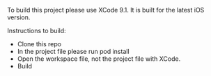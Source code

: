 To build this project please use XCode 9.1. It is built for the latest iOS version.

Instructions to build:
- Clone this repo
- In the project file please run pod install
- Open the workspace file, not the project file with XCode.
- Build



